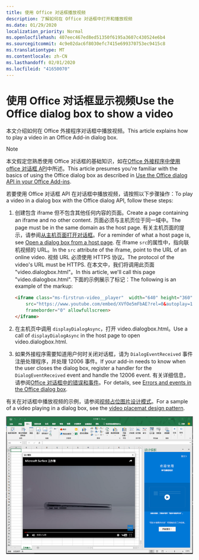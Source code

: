```yaml
---
title: 使用 Office 对话框播放视频
description: 了解如何在 Office 对话框中打开和播放视频
ms.date: 01/29/2020
localization_priority: Normal
ms.openlocfilehash: 407eec467ed8ed51350f6195a3607c430524e6b4
ms.sourcegitcommit: 4c9e02dac6f8030efc7415e699370753ec9415c8
ms.translationtype: MT
ms.contentlocale: zh-CN
ms.lasthandoff: 02/01/2020
ms.locfileid: "41650070"
---
```

# <a name="use-the-office-dialog-box-to-show-a-video"></a><span data-ttu-id="11f2f-103">使用 Office 对话框显示视频</span><span class="sxs-lookup"><span data-stu-id="11f2f-103">Use the Office dialog box to show a video</span></span>

<span data-ttu-id="11f2f-104">本文介绍如何在 Office 外接程序对话框中播放视频。</span><span class="sxs-lookup"><span data-stu-id="11f2f-104">This article explains how to play a video in an Office Add-in dialog box.</span></span>

> [!NOTE]
> <span data-ttu-id="11f2f-105">本文假定您熟悉使用 Office 对话框的基础知识，如在[Office 外接程序中使用 office 对话框 API](dialog-api-in-office-add-ins.md)中所述。</span><span class="sxs-lookup"><span data-stu-id="11f2f-105">This article presumes you're familiar with the basics of using the Office dialog box as described in [Use the Office dialog API in your Office Add-ins](dialog-api-in-office-add-ins.md).</span></span>

<span data-ttu-id="11f2f-106">若要使用 Office 对话框 API 在对话框中播放视频，请按照以下步骤操作：</span><span class="sxs-lookup"><span data-stu-id="11f2f-106">To play a video in a dialog box with the Office dialog API, follow these steps:</span></span>

1. <span data-ttu-id="11f2f-107">创建包含 iframe 但不包含其他任何内容的页面。</span><span class="sxs-lookup"><span data-stu-id="11f2f-107">Create a page containing an iframe and no other content.</span></span> <span data-ttu-id="11f2f-108">页面必须与主机页位于同一域中。</span><span class="sxs-lookup"><span data-stu-id="11f2f-108">The page must be in the same domain as the host page.</span></span> <span data-ttu-id="11f2f-109">有关主机页面的提示，请参阅[从主机页面打开对话框](dialog-api-in-office-add-ins.md#open-a-dialog-box-from-a-host-page)。</span><span class="sxs-lookup"><span data-stu-id="11f2f-109">For a reminder of what a host page is, see [Open a dialog box from a host page](dialog-api-in-office-add-ins.md#open-a-dialog-box-from-a-host-page).</span></span> <span data-ttu-id="11f2f-110">在 iframe `src`的属性中，指向联机视频的 URL。</span><span class="sxs-lookup"><span data-stu-id="11f2f-110">In the `src` attribute of the iframe, point to the URL of an online video.</span></span> <span data-ttu-id="11f2f-111">视频 URL 必须使用 HTTPS 协议。</span><span class="sxs-lookup"><span data-stu-id="11f2f-111">The protocol of the video's URL must be HTTPS.</span></span> <span data-ttu-id="11f2f-112">在本文中，我们将调用此页面 "video.dialogbox.html"。</span><span class="sxs-lookup"><span data-stu-id="11f2f-112">In this article, we'll call this page "video.dialogbox.html".</span></span> <span data-ttu-id="11f2f-113">下面的示例展示了标记：</span><span class="sxs-lookup"><span data-stu-id="11f2f-113">The following is an example of the markup:</span></span>

    ```HTML
    <iframe class="ms-firstrun-video__player"  width="640" height="360"
        src="https://www.youtube.com/embed/XVfOe5mFbAE?rel=0&autoplay=1"
        frameborder="0" allowfullscreen>
    </iframe>
    ```

2. <span data-ttu-id="11f2f-114">在主机页中调用 `displayDialogAsync`，打开 video.dialogbox.html。</span><span class="sxs-lookup"><span data-stu-id="11f2f-114">Use a call of `displayDialogAsync` in the host page to open video.dialogbox.html.</span></span>
3. <span data-ttu-id="11f2f-115">如果外接程序需要知道用户何时关闭对话框，请为 `DialogEventReceived` 事件注册处理程序，并处理 12006 事件。</span><span class="sxs-lookup"><span data-stu-id="11f2f-115">If your add-in needs to know when the user closes the dialog box, register a handler for the `DialogEventReceived` event and handle the 12006 event.</span></span> <span data-ttu-id="11f2f-116">有关详细信息，请参阅[Office 对话框中的错误和事件](dialog-handle-errors-events.md)。</span><span class="sxs-lookup"><span data-stu-id="11f2f-116">For details, see [Errors and events in the Office dialog box](dialog-handle-errors-events.md).</span></span>

<span data-ttu-id="11f2f-117">有关在对话框中播放视频的示例，请参阅[视频占位图片设计模式](/office/dev/add-ins/design/first-run-experience-patterns#video-placemat)。</span><span class="sxs-lookup"><span data-stu-id="11f2f-117">For a sample of a video playing in a dialog box, see the [video placemat design pattern](/office/dev/add-ins/design/first-run-experience-patterns#video-placemat).</span></span>

![在外接程序对话框中播放视频的屏幕截图](../images/video-placemats-dialog-open.png)
